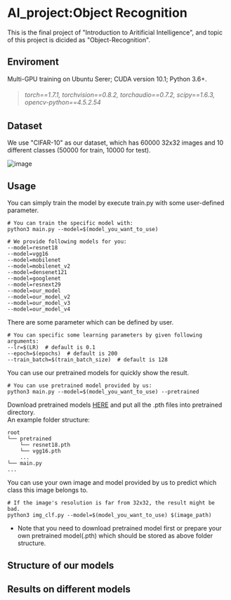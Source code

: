 # AI_project:Object Recognition
This is the final project of "Introduction to Aritificial Intelligence", and topic of this project is dicided as "Object-Recognition".

## Enviroment
Multi-GPU training on Ubuntu Serer; CUDA version 10.1; Python 3.6+.
> ###### torch==1.7.1, torchvision==0.8.2, torchaudio==0.7.2, scipy==1.6.3, opencv-python==4.5.2.54

## Dataset
We use "CIFAR-10" as our dataset, which has 60000 32x32 images and 10 different classes (50000 for train, 10000 for test).

![image](https://github.com/Tiffamy/Object_Recognition-AI_project-/blob/main/image/cifar-10.png)
## Usage
You can simply train the model by execute train.py with some user-defined parameter.

```
# You can train the specific model with: 
python3 main.py --model=$(model_you_want_to_use)

# We provide following models for you:
--model=resnet18
--model=vgg16
--model=mobilenet
--model=mobilenet_v2
--model=densenet121
--model=googlenet
--model=resnext29
--model=our_model
--model=our_model_v2
--model=our_model_v3
--model=our_model_v4
```
There are some parameter which can be defined by user.
```
# You can specific some learning parameters by given following arguments:
--lr=$(LR)  # default is 0.1
--epoch=$(epochs)  # default is 200
--train_batch=$(train_batch_size)  # default is 128
```
You can use our pretrained models for quickly show the result.  
```
# You can use pretrained model provided by us:
python3 main.py --model=$(model_you_want_to_use) --pretrained
```
Download pretrained models [HERE](https://drive.google.com/drive/folders/18hrbUlK1-fwN2j3exj2JmIf_pVcZTL_U?usp=sharing) and put all the .pth files into pretrained directory.  
An example folder structure:
```
root
└── pretrained
    └── resnet18.pth
    └── vgg16.pth
    ...
└── main.py
...
```
You can use your own image and model provided by us to predict which class this image belongs to.  
```
# If the image's resolution is far from 32x32, the result might be bad.
python3 img_clf.py --model=$(model_you_want_to_use) $(image_path)
```
* Note that you need to download pretrained model first or prepare your own pretrained model(.pth) which should be stored as above folder structure.
## Structure of our models
## Results on different models
